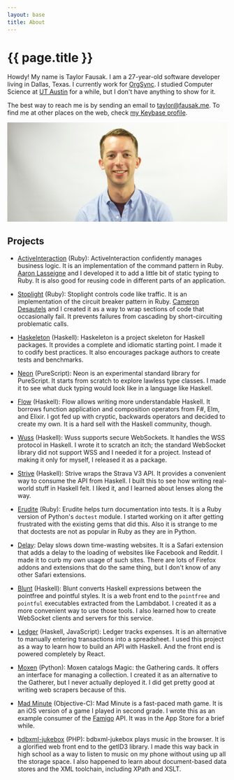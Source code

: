 ```yaml
---
layout: base
title: About
---
```


# {{ page.title }}

Howdy! My name is Taylor Fausak. I am a 27-year-old software developer
living in Dallas, Texas. I currently work for [OrgSync][1]. I studied
Computer Science at [UT Austin][2] for a while, but I don't have
anything to show for it.

The best way to reach me is by sending an email to [taylor@fausak.me][3]. To
find me at other places on the web, check [my Keybase profile][4].

![Taylor Fausak][5]

## Projects

- [ActiveInteraction][] (Ruby):
  ActiveInteraction confidently manages business logic. It is an implementation
  of the command pattern in Ruby. [Aaron Lasseigne][] and I developed it to add
  a little bit of static typing to Ruby. It is also good for reusing code in
  different parts of an application.

- [Stoplight][] (Ruby):
  Stoplight controls code like traffic. It is an implementation of the circuit
  breaker pattern in Ruby. [Cameron Desautels][] and I created it as a way to
  wrap sections of code that occasionally fail. It prevents failures from
  cascading by short-circuiting problematic calls.

- [Haskeleton][] (Haskell):
  Haskeleton is a project skeleton for Haskell packages. It provides a complete
  and idiomatic starting point. I made it to codify best practices. It also
  encourages package authors to create tests and benchmarks.

- [Neon][] (PureScript):
  Neon is an experimental standard library for PureScript. It starts from
  scratch to explore lawless type classes. I made it to see what duck typing
  would look like in a language like Haskell.

- [Flow][] (Haskell):
  Flow allows writing more understandable Haskell. It borrows function
  application and composition operators from F#, Elm, and Elixir. I got fed up
  with cryptic, backwards operators and decided to create my own. It is a hard
  sell with the Haskell community, though.

- [Wuss][] (Haskell):
  Wuss supports secure WebSockets. It handles the WSS protocol in Haskell. I
  wrote it to scratch an itch; the standard WebSocket library did not support
  WSS and I needed it for a project. Instead of making it only for myself, I
  released it as a package.

- [Strive][] (Haskell):
  Strive wraps the Strava V3 API. It provides a convenient way to consume the
  API from Haskell. I built this to see how writing real-world stuff in Haskell
  felt. I liked it, and I learned about lenses along the way.

- [Erudite][] (Ruby):
  Erudite helps turn documentation into tests. It is a Ruby version of Python's
  `doctest` module. I started working on it after getting frustrated with the
  existing gems that did this. Also it is strange to me that doctests are not
  as popular in Ruby as they are in Python.

- [Delay][]:
  Delay slows down time-wasting websites. It is a Safari extension that adds a
  delay to the loading of websites like Facebook and Reddit. I made it to curb
  my own usage of such sites. There are lots of Firefox addons and extensions
  that do the same thing, but I don't know of any other Safari extensions.

- [Blunt][] (Haskell):
  Blunt converts Haskell expressions between the pointfree and pointful styles.
  It is a web front end to the `pointfree` and `pointful` executables extracted
  from the Lambdabot. I created it as a more convenient way to use those tools.
  I also learned how to create WebSocket clients and servers for this service.

- [Ledger][] (Haskell, JavaScript):
  Ledger tracks expenses. It is an alternative to manually entering
  transactions into a spreadsheet. I used this project as a way to learn how to
  build an API with Haskell. And the front end is powered completely by React.

- [Moxen][] (Python):
  Moxen catalogs Magic: the Gathering cards. It offers an interface for
  managing a collection. I created it as an alternative to the Gatherer, but I
  never actually deployed it. I did get pretty good at writing web scrapers
  because of this.

- [Mad Minute][] (Objective-C):
  Mad Minute is a fast-paced math game. It is an iOS version of a game I played
  in second grade. I wrote this as an example consumer of the [Famigo][] API.
  It was in the App Store for a brief while.

- [bdbxml-jukebox][] (PHP):
  bdbxml-jukebox plays music in the browser. It is a glorified web front end to
  the getID3 library. I made this way back in high school as a way to listen to
  music on my phone without using up all the storage space. I also happened to
  learn about document-based data stores and the XML toolchain, including XPath
  and XSLT.

[1]: http://www.orgsync.com
[2]: http://www.utexas.edu
[3]: mailto:taylor+honeypot@fausak.me
[4]: https://keybase.io/taylorfausak
[5]: /static/images/taylor-fausak.jpg

[activeinteraction]: http://devblog.orgsync.com/active_interaction/
[aaron lasseigne]: http://aaronlasseigne.com
[stoplight]: http://devblog.orgsync.com/stoplight/
[cameron desautels]: http://camdez.com
[haskeleton]: /haskeleton/
[neon]: https://github.com/tfausak/purescript-neon
[blunt]: https://blunt.herokuapp.com
[flow]: /flow/
[erudite]: /erudite/
[strive]: /strive/
[delay]: /delay/
[wuss]: /wuss/
[ledger]: https://assembly.com/ledger
[moxen]: /moxen/
[mad minute]: https://github.com/tfausak/MadMinute
[famigo]: http://www.famigo.com/
[bdbxml-jukebox]: https://github.com/tfausak/bdbxml-jukebox
